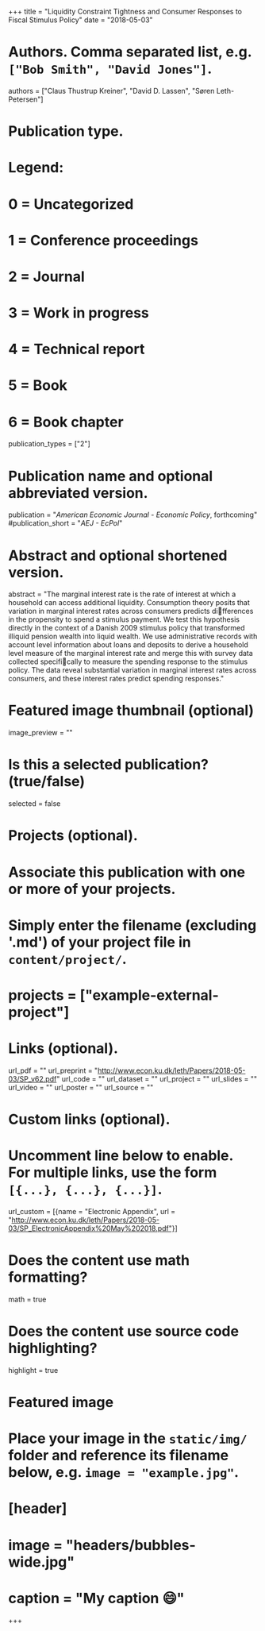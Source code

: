 +++
title = "Liquidity Constraint Tightness and Consumer Responses to Fiscal Stimulus Policy"
date = "2018-05-03"

# Authors. Comma separated list, e.g. `["Bob Smith", "David Jones"]`.
authors = ["Claus Thustrup Kreiner", "David D. Lassen", "Søren Leth-Petersen"]

# Publication type.
# Legend:
# 0 = Uncategorized
# 1 = Conference proceedings
# 2 = Journal
# 3 = Work in progress
# 4 = Technical report
# 5 = Book
# 6 = Book chapter
publication_types = ["2"]

# Publication name and optional abbreviated version.
publication = "*American Economic Journal - Economic Policy*, forthcoming"
#publication_short = "*AEJ - EcPol*"

# Abstract and optional shortened version.
abstract = "The marginal interest rate is the rate of interest at which a household can access additional liquidity. Consumption theory posits that variation in marginal interest rates across consumers predicts differences in the propensity to spend a stimulus payment. We test this hypothesis directly in the context of a Danish 2009 stimulus policy that transformed illiquid pension wealth into liquid wealth. We use administrative records with account level information about loans and deposits to derive a household level measure of the marginal interest rate and merge this with survey data collected specifically to measure the spending response to the stimulus policy. The data reveal substantial variation in marginal interest rates across consumers, and these interest rates predict spending responses."

# Featured image thumbnail (optional)
image_preview = ""

# Is this a selected publication? (true/false)
selected = false

# Projects (optional).
#   Associate this publication with one or more of your projects.
#   Simply enter the filename (excluding '.md') of your project file in `content/project/`.
# projects = ["example-external-project"]

# Links (optional).
url_pdf = ""
url_preprint = "http://www.econ.ku.dk/leth/Papers/2018-05-03/SP_v62.pdf"
url_code = ""
url_dataset = ""
url_project = ""
url_slides = ""
url_video = ""
url_poster = ""
url_source = ""

# Custom links (optional).
#   Uncomment line below to enable. For multiple links, use the form `[{...}, {...}, {...}]`.
url_custom = [{name = "Electronic Appendix", url = "http://www.econ.ku.dk/leth/Papers/2018-05-03/SP_ElectronicAppendix%20May%202018.pdf"}]

# Does the content use math formatting?
math = true

# Does the content use source code highlighting?
highlight = true

# Featured image
# Place your image in the `static/img/` folder and reference its filename below, e.g. `image = "example.jpg"`.
# [header]
# image = "headers/bubbles-wide.jpg"
# caption = "My caption :smile:"

+++
